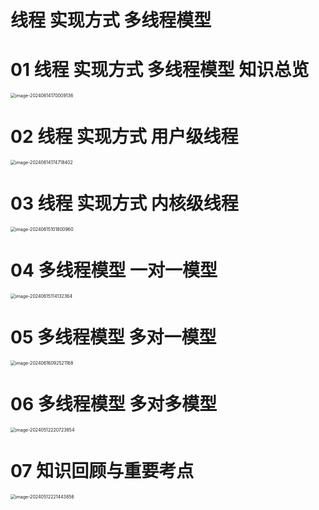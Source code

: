 # 线程 实现方式 多线程模型



# 01 线程 实现方式 多线程模型 知识总览

<img src="https://cvp.oss-cn-shanghai.aliyuncs.com/picgo/202406141700257.png" alt="image-20240614170009136" style="zoom:50%;" />



# 02 线程 实现方式 用户级线程

<img src="https://cvp.oss-cn-shanghai.aliyuncs.com/picgo/202406141747956.png" alt="image-20240614174718402" style="zoom:50%;" />



# 03 线程 实现方式 内核级线程

<img src="https://cvp.oss-cn-shanghai.aliyuncs.com/picgo/202406151018188.png" alt="image-20240615101800960" style="zoom:50%;" />



# 04 多线程模型 一对一模型

<img src="https://cvp.oss-cn-shanghai.aliyuncs.com/picgo/202406151141690.png" alt="image-20240615114132364" style="zoom:50%;" />



# 05 多线程模型 多对一模型

<img src="https://cvp.oss-cn-shanghai.aliyuncs.com/picgo/202406160925332.png" alt="image-20240616092521168" style="zoom:50%;" />



# 06 多线程模型 多对多模型

<img src="https://cvp.oss-cn-shanghai.aliyuncs.com/picgo/202405122207045.png" alt="image-20240512220723854" style="zoom:50%;" />



# 07 知识回顾与重要考点

<img src="https://cvp.oss-cn-shanghai.aliyuncs.com/picgo/202405122214956.png" alt="image-20240512221443856" style="zoom:50%;" />

